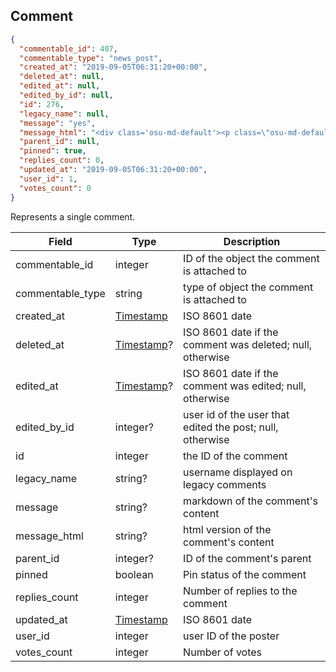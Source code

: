 ## Comment
```json
{
  "commentable_id": 407,
  "commentable_type": "news_post",
  "created_at": "2019-09-05T06:31:20+00:00",
  "deleted_at": null,
  "edited_at": null,
  "edited_by_id": null,
  "id": 276,
  "legacy_name": null,
  "message": "yes",
  "message_html": "<div class='osu-md-default'><p class=\"osu-md-default__paragraph\">yes</p>\n</div>",
  "parent_id": null,
  "pinned": true,
  "replies_count": 0,
  "updated_at": "2019-09-05T06:31:20+00:00",
  "user_id": 1,
  "votes_count": 0
}
```

Represents a single comment.

Field            | Type                     | Description
---------------- | ------------------------ | ------------------
commentable_id   | integer                  | ID of the object the comment is attached to
commentable_type | string                   | type of object the comment is attached to
created_at       | [Timestamp](#timestamp)  | ISO 8601 date
deleted_at       | [Timestamp](#timestamp)? | ISO 8601 date if the comment was deleted; null, otherwise
edited_at        | [Timestamp](#timestamp)? | ISO 8601 date if the comment was edited; null, otherwise
edited_by_id     | integer?                 | user id of the user that edited the post; null, otherwise
id               | integer                  | the ID of the comment
legacy_name      | string?                  | username displayed on legacy comments
message          | string?                  | markdown of the comment's content
message_html     | string?                  | html version of the comment's content
parent_id        | integer?                 | ID of the comment's parent
pinned           | boolean                  | Pin status of the comment
replies_count    | integer                  | Number of replies to the comment
updated_at       | [Timestamp](#timestamp)  | ISO 8601 date
user_id          | integer                  | user ID of the poster
votes_count      | integer                  | Number of votes
